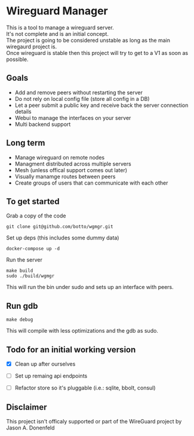 # Wireguard Manager

This is a tool to manage a wireguard server.  
It's not complete and is an initial concept.  
The project is going to be considered unstable as long as the main wiregaurd project is.  
Once wireguard is stable then this project will try to get to a V1 as soon as possible.  

## Goals
- Add and remove peers without restarting the server
- Do not rely on local config file (store all config in a DB)
- Let a peer submit a public key and receive back the server connection details
- Webui to manage the interfaces on your server
- Multi backend support

## Long term
- Manage wireguard on remote nodes
- Managment distributed across multiple servers
- Mesh (unless offical support comes out later)
- Visually manamge routes between peers
- Create groups of users that can communicate with each other


## To get started
Grab a copy of the code
```
git clone git@github.com/botto/wgmgr.git
```

Set up deps (this includes some dummy data)
```
docker-compose up -d
```

Run the server
```
make build
sudo ./build/wgmgr
```

This will run the bin under sudo and sets up an interface with peers.

## Run gdb
```
make debug
```
This will compile with less optimizations and the gdb as sudo.  

## Todo for an initial working version
- [x] Clean up after ourselves
- [ ] Set up remaing api endpoints
- [ ] Refactor store so it's pluggable (i.e.: sqlite, bbolt, consul)


## Disclaimer
This project isn't officaly supported or part of the WireGuard project by Jason A. Donenfeld  
